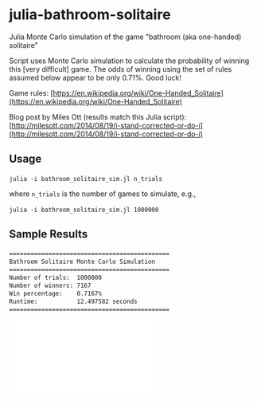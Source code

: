 # julia-bathroom-solitaire
Julia Monte Carlo simulation of the game "bathroom (aka one-handed) solitaire"

Script uses Monte Carlo simulation to calculate the probability of winning
this [very difficult] game. The odds of winning using the set of rules assumed below appear to be only 0.71%. Good luck!

Game rules: [https://en.wikipedia.org/wiki/One-Handed_Solitaire](https://en.wikipedia.org/wiki/One-Handed_Solitaire)

Blog post by Miles Ott (results match this Julia script): [http://milesott.com/2014/08/19/i-stand-corrected-or-do-i](http://milesott.com/2014/08/19/i-stand-corrected-or-do-i)

## Usage
`julia -i bathroom_solitaire_sim.jl n_trials`

where `n_trials` is the number of games to simulate, e.g.,

`julia -i bathroom_solitaire_sim.jl 1000000`

## Sample Results
```
=============================================
Bathroom Solitaire Monte Carlo Simulation
=============================================
Number of trials:  1000000
Number of winners: 7167
Win percentage:    0.7167%
Runtime:           12.497582 seconds
=============================================
```

![](bathroom_solitaire.pdf?raw=true)
